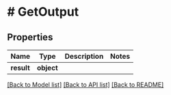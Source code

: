 # # GetOutput

## Properties

Name | Type | Description | Notes
------------ | ------------- | ------------- | -------------
**result** | **object** |  |

[[Back to Model list]](../../README.md#models) [[Back to API list]](../../README.md#endpoints) [[Back to README]](../../README.md)
